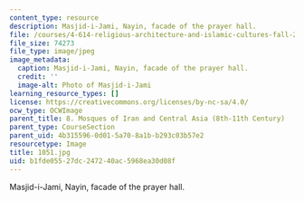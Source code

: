 ```yaml
---
content_type: resource
description: Masjid-i-Jami, Nayin, facade of the prayer hall.
file: /courses/4-614-religious-architecture-and-islamic-cultures-fall-2002/b1fde05527dc247240ac5968ea30d08f_1051.jpg
file_size: 74273
file_type: image/jpeg
image_metadata:
  caption: Masjid-i-Jami, Nayin, facade of the prayer hall.
  credit: ''
  image-alt: Photo of Masjid-i-Jami
learning_resource_types: []
license: https://creativecommons.org/licenses/by-nc-sa/4.0/
ocw_type: OCWImage
parent_title: 8. Mosques of Iran and Central Asia (8th-11th Century)
parent_type: CourseSection
parent_uid: 4b315596-0d01-5a70-8a1b-b293c03b57e2
resourcetype: Image
title: 1051.jpg
uid: b1fde055-27dc-2472-40ac-5968ea30d08f
---
```

Masjid-i-Jami, Nayin, facade of the prayer hall.
